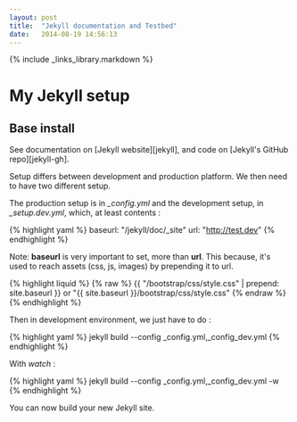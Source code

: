 ```yaml
---
layout: post
title:  "Jekyll documentation and Testbed"
date:   2014-08-19 14:56:13
---
```


{% include _links_library.markdown %}
# My Jekyll setup

## Base install

See documentation on [Jekyll website][jekyll], and code on
[Jekyll's GitHub repo][jekyll-gh].

Setup differs between development and production platform.
We then need to have two different setup.

The production setup is in *_config.yml* and the development
setup, in *_setup.dev.yml*, which, at least contents :

{% highlight yaml %}
baseurl: "/jekyll/doc/_site"
url: "http://test.dev"
{% endhighlight %}

Note: **baseurl** is very important to set, more than **url**.
This because, it's used to reach assets (css, js, images) by
prepending it to url.

{% highlight liquid %}
{% raw %}
{{ "/bootstrap/css/style.css" | prepend: site.baseurl }}
or
"{{ site.baseurl }}/bootstrap/css/style.css"
{% endraw %}
{% endhighlight %}

Then in development environment, we just have to do :

{% highlight yaml %}
jekyll build --config _config.yml,_config_dev.yml
{% endhighlight %}

With *watch* :

{% highlight yaml %}
jekyll build --config _config.yml,_config_dev.yml -w
{% endhighlight %}


You can now build your new Jekyll site.

